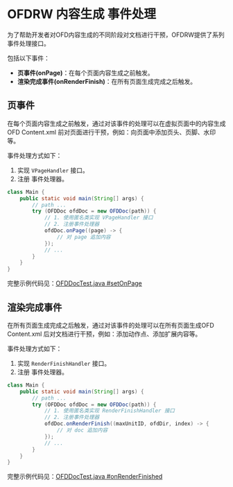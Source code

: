 # OFDRW 内容生成 事件处理

为了帮助开发者对OFD内容生成的不同阶段对文档进行干预，OFDRW提供了系列事件处理接口。

包括以下事件：

- **页事件(onPage)**：在每个页面内容生成之前触发。
- **渲染完成事件(onRenderFinish)**：在所有页面生成完成之后触发。

## 页事件

在每个页面内容生成之前触发，通过对该事件的处理可以在虚拟页面中的内容生成OFD Content.xml 前对页面进行干预，例如：向页面中添加页头、页脚、水印等。

事件处理方式如下：

1. 实现 `VPageHandler` 接口。
2. 注册 事件处理器。

```java
class Main {
    public static void main(String[] args) {
        // path ...
        try (OFDDoc ofdDoc = new OFDDoc(path)) {
            // 1. 使用匿名类实现 VPageHandler 接口
            // 2. 注册事件处理器
            ofdDoc.onPage((page) -> {
                // 对 page 追加内容
            });
            // ...
        }
    }
}
```

完整示例代码见：[OFDDocTest.java #setOnPage](../../src/test/java/org/ofdrw/layout/OFDDocTest.java)

## 渲染完成事件

在所有页面生成完成之后触发，通过对该事件的处理可以在所有页面生成OFD Content.xml 后对文档进行干预，例如：添加动作点、添加扩展内容等。

事件处理方式如下：

1. 实现 `RenderFinishHandler` 接口。
2. 注册 事件处理器。

```java
class Main {
    public static void main(String[] args) {
        // path ...
        try (OFDDoc ofdDoc = new OFDDoc(path)) {
            // 1. 使用匿名类实现 RenderFinishHandler 接口
            // 2. 注册事件处理器
            ofdDoc.onRenderFinish((maxUnitID, ofdDir, index) -> {
                // 对 doc 追加内容
            });
            // ...
        }
    }
}
```

完整示例代码见：[OFDDocTest.java #onRenderFinished](../../src/test/java/org/ofdrw/layout/OFDDocTest.java)